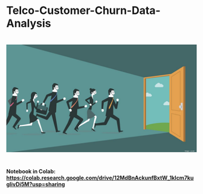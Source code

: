 # Telco-Customer-Churn-Data-Analysis

# 

<img src="app_image.jpg">

# 
# 

#### Notebook in Colab: https://colab.research.google.com/drive/12MdBnAckunfBxtW_1klcm7kugIivDi5M?usp=sharing
